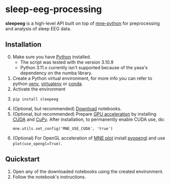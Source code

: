 # sleep-eeg-processing
**sleepeeg** is a high-level API built on top of [mne-python](https://mne.tools/stable/index.html) for preprocessing and analysis of sleep EEG data.
## Installation
0. Make sure you have [Python](https://www.python.org/downloads/) installed.
    - The script was tested with the version 3.10.9
    - Python 3.11.x currently isn't supported because of the yasa's dependency on the numba library.
1. Create a Python virtual environment, for more info you can refer to python [venv](https://docs.python.org/3/tutorial/venv.html), [virtualenv](https://virtualenv.pypa.io/en/latest/user_guide.html) or [conda](https://conda.io/projects/conda/en/latest/user-guide/tasks/manage-environments.html).
2. Activate the environment
3. 
    ```
    pip install sleepeeg
    ```
4. (Optional, but recommended) [Download](https://minhaskamal.github.io/DownGit/#/home?url=https://github.com/NirLab-TAU/sleep-eeg-processing/tree/main/notebooks) notebooks.
5. (Optional, but recommended) Prepare [GPU acceleration](https://mne.tools/stable/install/advanced.html#gpu-acceleration-with-cuda) by installing [CUDA](https://developer.nvidia.com/cuda-downloads) and [CuPy](https://cupy.dev/). After installation, to permanently enable CUDA use, do: 
    ```
    mne.utils.set_config('MNE_USE_CUDA', 'true')
    ```
6. (Optional) For OpenGL acceleration of [MNE plot](https://mne.tools/stable/generated/mne.io.Raw.html#mne.io.Raw.plot) install [pyopengl](https://pyopengl.sourceforge.net/documentation/installation.html) and use `plot(use_opengl=True)`.

## Quickstart
1. Open any of the downloaded notebooks using the created environment.
2. Follow the notebook's instructions.